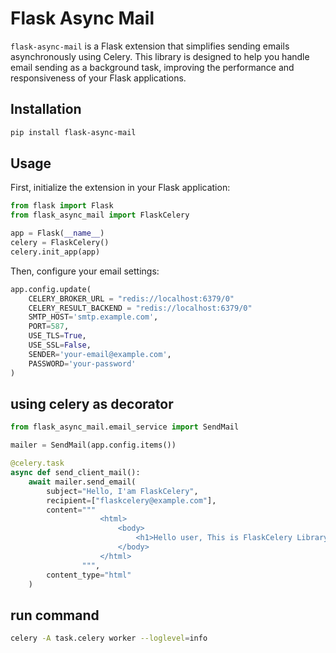 # Flask Async Mail

`flask-async-mail` is a Flask extension that simplifies sending emails asynchronously using Celery. This library is designed to help you handle email sending as a background task, improving the performance and responsiveness of your Flask applications.

## Installation

```bash
pip install flask-async-mail
```

## Usage

First, initialize the extension in your Flask application:

```python
from flask import Flask
from flask_async_mail import FlaskCelery

app = Flask(__name__)
celery = FlaskCelery()
celery.init_app(app)
```

Then, configure your email settings:

```python
app.config.update(
    CELERY_BROKER_URL = "redis://localhost:6379/0"
    CELERY_RESULT_BACKEND = "redis://localhost:6379/0"
    SMTP_HOST='smtp.example.com',
    PORT=587,
    USE_TLS=True,
    USE_SSL=False,
    SENDER='your-email@example.com',
    PASSWORD='your-password'
)
```

## using celery as decorator
```python
from flask_async_mail.email_service import SendMail

mailer = SendMail(app.config.items())

@celery.task
async def send_client_mail():
    await mailer.send_email(
        subject="Hello, I'am FlaskCelery",
        recipient=["flaskcelery@example.com"],
        content="""
                    <html>
                        <body>
                            <h1>Hello user, This is FlaskCelery Library Update</h1>
                        </body>
                    </html>
                """,
        content_type="html"
    )

```

## run command
```bash
celery -A task.celery worker --loglevel=info
```


